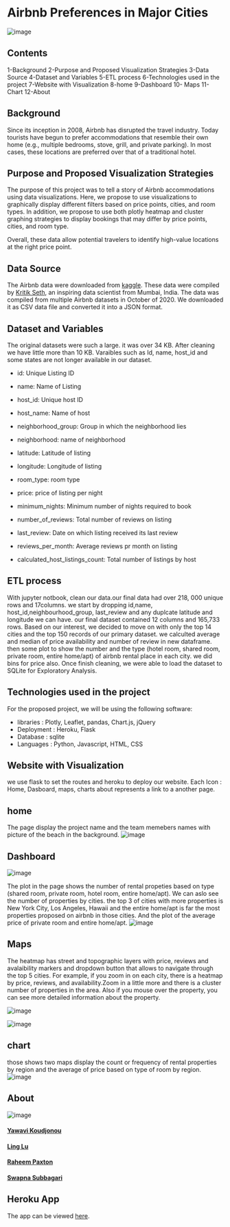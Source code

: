 # Airbnb Preferences in Major Cities

![image](https://user-images.githubusercontent.com/82011523/137035362-76c65b5b-b07c-4ec0-8283-dcbc19a9e584.png)

## Contents

1-Background
2-Purpose and Proposed Visualization Strategies
3-Data Source
4-Dataset and Variables
5-ETL process
6-Technologies used in the project
7-Website with Visualization
8-home
9-Dashboard
10- Maps
11-Chart
12-About

## Background

Since its inception in 2008, Airbnb has disrupted the travel industry. Today tourists have begun to prefer accommodations that resemble their own home (e.g., multiple bedrooms, stove, grill, and private parking). In most cases, these locations are preferred over that of a traditional hotel.

## Purpose and Proposed Visualization Strategies

The purpose of this project was to tell a story of Airbnb accommodations using data visualizations. Here, we propose to use visualizations to graphically display different filters based on price points, cities, and room types. In addition, we propose to use both plotly heatmap and cluster graphing strategies to display bookings that may differ by price points, cities, and room type.

Overall, these data allow potential travelers to identify high-value locations at the right price point.

## Data Source

The Airbnb data were downloaded from [kaggle](https://www.kaggle.com/kritikseth/us-airbnb-open-data). These data were compiled by [Kritik Seth](https://github.com/kritikseth), an inspiring data scientist from Mumbai, India. The data was compiled from multiple Airbnb datasets in October of 2020. We downloaded it as CSV data file and converted it into a JSON format.

## Dataset and Variables

The original datasets were such a large. it was over 34 KB. After cleaning we have little more than 10 KB. Varaibles such as Id, name, host_id and some states are not longer available in our dataset.

* id: Unique Listing ID

* name: Name of Listing

* host_id: Unique host ID

* host_name: Name of host

* neighborhood_group: Group in which the neighborhood lies

* neighborhood: name of neighborhood

* latitude: Latitude of listing

* longitude: Longitude of listing

* room_type: room type

* price: price of listing per night

* minimum_nights: Minimum number of nights required to book

* number_of_reviews: Total number of reviews on listing

* last_review: Date on which listing received its last review

* reviews_per_month: Average reviews pr month on listing

* calculated_host_listings_count: Total number of listings by host

## ETL process

With jupyter notbook, clean our data.our final data had over 218, 000 unique rows and 17columns. we start by dropping id,name, host_id,neighbourhood_group, last_review and any duplcate latitude and longitude we can have. our final dataset contained 12 columns and 165,733 rows. Based on our interest, we decided to move on with only the top 14 cities and the top 150 records of our primary dataset. we calculted average and median of price availability and number of review in new dataframe. then some plot to show the number and the type (hotel room, shared room, private room, entire home/apt) of airbnb rental place in each city. we did bins for price also. Once finish cleaning, we were able to load the dataset to SQLite for Exploratory Analysis.

## Technologies used in the project

For the proposed project, we will be using the following software:

* libraries : Plotly, Leaflet, pandas, Chart.js, jQuery
* Deployment : Heroku, Flask
* Database : sqlite
* Languages : Python, Javascript, HTML, CSS 

## Website with Visualization

we use flask to set the routes and heroku to deploy our website. Each Icon : Home, Dasboard, maps, charts about represents a link to a another page.

## home

The page display the project name and the team memebers names with picture of the beach in the background.
![image](https://user-images.githubusercontent.com/82011523/137034956-69de1ab8-8571-4819-9b1e-2b289f25812f.png)

## Dashboard

![image](https://user-images.githubusercontent.com/82011523/137035076-e3959fb7-b949-4301-b620-2600c915f0d2.png)

The plot in the page shows the number of rental propeties based on type (shared room, private room, hotel room, entire home/apt). We can aslo see the number of properties by cities. the top 3 of cities with more properties is New York City, Los Angeles, Hawaii and the entire home/apt is far the most properties proposed on airbnb in those cities. And the plot of the average price of private room and entire home/apt.
![image](https://user-images.githubusercontent.com/82011523/137035123-ed06baf0-ce62-4351-a50d-c980eddda5f6.png)




## Maps

The heatmap has street and topographic layers with price, reviews and avalaibility markers and dropdown button that allows to navigate through the top 5 cities. For example, if you zoom in on each city, there is a heatmap by price, reviews, and availability.Zoom in a little more and there is a cluster number of properties in the area. Also if you mouse over the property, you can see more detailed information about the property.

![image](https://user-images.githubusercontent.com/82011523/137035287-0b2cc2b2-12ba-4945-89af-8da493abdb3c.png)

![image](https://user-images.githubusercontent.com/82011523/137035486-750434a7-e33a-4e78-85e9-4cedef8c769e.png)

## chart

those shows two maps display the count or frequency of rental properties by region and the average of price based on type of room by region.
![image](https://user-images.githubusercontent.com/82011523/137035157-36923430-0897-4655-8a4d-c9ead300ab38.png)

## About

![image](https://user-images.githubusercontent.com/82011523/137035562-d0c25c85-66bf-4c45-a742-256d54678ec9.png)

#### [Yawavi Koudjonou](https://github.com/yawavi92)

#### [Ling Lu](https://github.com/LingLv-git)

#### [Raheem Paxton](https://github.com/rjpaxtondata)

#### [Swapna Subbagari](https://github.com/SwapnaSubbagari)

## Heroku App

The app can be viewed [here](https://airbnb-analysis-app.herokuapp.com/).
